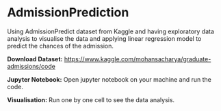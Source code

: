 # AdmissionPrediction
Using AdmissionPredict dataset from Kaggle and having exploratory data analysis to visualise the data and applying linear regression model to predict the chances of the admission. 

**Download Dataset:**
 https://www.kaggle.com/mohansacharya/graduate-admissions/code

**Jupyter Notebook:**
 Open jupyter notebook on your machine and run the code.

**Visualisation:**
 Run one by one cell to see the data analysis.
